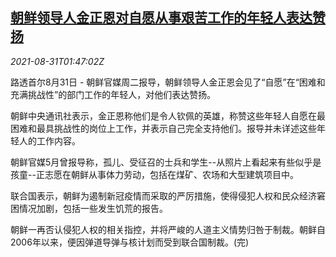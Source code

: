 <!--1630375262000-->
[朝鲜领导人金正恩对自愿从事艰苦工作的年轻人表达赞扬](https://cn.reuters.com/article/north-korea-kim-0831-idCNKBS2FW045)
------

<div><i>2021-08-31T01:47:02Z</i></div><p>路透首尔8月31日 - 朝鲜官媒周二报导，朝鲜领导人金正恩会见了“自愿”在“困难和充满挑战性”的部门工作的年轻人，对他们表达赞扬。</p><p>朝鲜中央通讯社表示，金正恩称他们是令人钦佩的英雄，称赞这些年轻人自愿在最困难和最具挑战性的岗位上工作，并表示自己完全支持他们。报导并未详述这些年轻人的工作内容。</p><p>朝鲜官媒5月曾报导称，孤儿、受征召的士兵和学生--从照片上看起来有些似乎是孩童--正志愿在朝鲜从事体力劳动，包括在煤矿、农场和大型建筑项目中。</p><p>联合国表示，朝鲜为遏制新冠疫情而采取的严厉措施，使得侵犯人权和民众经济窘困情况加剧，包括一些发生饥荒的报告。</p><p>朝鲜一再否认侵犯人权的相关指控，并将严峻的人道主义情势归咎于制裁。朝鲜自2006年以来，便因弹道导弹与核计划而受到联合国制裁。(完)</p>
